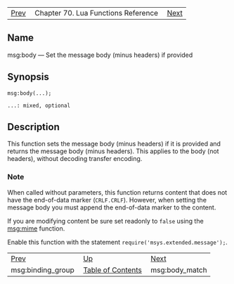 |     |     |     |
| --- | --- | --- |
| [Prev](lua.ref.msg_binding_group)  | Chapter 70. Lua Functions Reference |  [Next](lua.ref.msg_body_match) |

<a name="lua.ref.msg_body"></a>
## Name

msg:body — Set the message body (minus headers) if provided

<a name="idp16681296"></a>
## Synopsis

`msg:body(...);`

`...: mixed, optional`<a name="idp16684256"></a>
## Description

This function sets the message body (minus headers) if it is provided and returns the message body (minus headers). This applies to the body (not headers), without decoding transfer encoding.

### Note

When called without parameters, this function returns content that does not have the end-of-data marker (`CRLF.CRLF`). However, when setting the message body you must append the end-of-data marker to the content.

If you are modifying content be sure set readonly to `false` using the [msg:mime](lua.ref.msg_mime "msg:mime") function.

Enable this function with the statement `require('msys.extended.message');`.

|     |     |     |
| --- | --- | --- |
| [Prev](lua.ref.msg_binding_group)  | [Up](lua.function.details) |  [Next](lua.ref.msg_body_match) |
| msg:binding_group  | [Table of Contents](index) |  msg:body_match |

